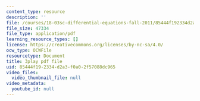 ```yaml
---
content_type: resource
description: ''
file: /courses/18-03sc-differential-equations-fall-2011/85444f192334d2a3f0a02f57088dc965_zreI4HllD80.pdf
file_size: 47334
file_type: application/pdf
learning_resource_types: []
license: https://creativecommons.org/licenses/by-nc-sa/4.0/
ocw_type: OCWFile
resourcetype: Document
title: 3play pdf file
uid: 85444f19-2334-d2a3-f0a0-2f57088dc965
video_files:
  video_thumbnail_file: null
video_metadata:
  youtube_id: null
---
```

